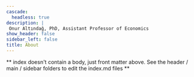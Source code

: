 ```yaml
---
cascade:
  headless: true
description: |
 Onur Altındağ, PhD, Assistant Professor of Economics
show_header: false
sidebar_left: false
title: About
---
```


** index doesn't contain a body, just front matter above.
See the header / main / sidebar folders to edit the index.md files **
